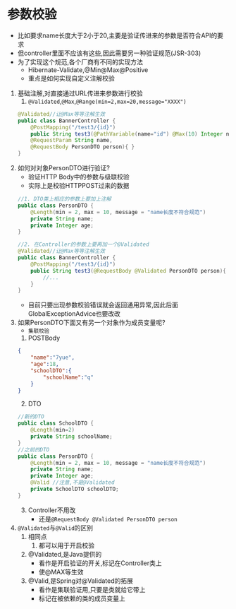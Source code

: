 # 参数校验
- 比如要求name长度大于2小于20,主要是验证传进来的参数是否符合API的要求
- 但controller里面不应该有这些,因此需要另一种验证规范(JSR-303)
- 为了实现这个规范,各个厂商有不同的实现方法 
    - Hibernate-Validate,@Min@Max@Positive
    - 重点是如何实现自定义注解校验
1. 基础注解,对直接通过URL传进来参数进行校验
    1. `@Validated`,`@Max`,`@Range(min=2,max=20,message="XXXX")`
    ```java
    @Validated//让@Max等等注解生效
    public class BannerController {
        @PostMapping("/test3/{id}")
        public String test3(@PathVariable(name="id") @Max(10) Integer num, 
        @RequestParam String name, 
        @RequestBody PersonDTO person){ }
    }
    ```
2. 如何对对象PersonDTO进行验证?
    - 验证HTTP Body中的参数与级联校验
    - 实际上是校验HTTPPOST过来的数据
    ```java
    //1. DTO类上相应的参数上要加上注解
    public class PersonDTO {
        @Length(min = 2, max = 10, message = "name长度不符合规范")
        private String name;
        private Integer age;
    }

    //2. 在Controller的参数上要再加一个@Validated
    @Validated//让@Max等等注解生效
    public class BannerController {
        @PostMapping("/test3/{id}")
        public String test3(@RequestBody @Validated PersonDTO person){
            //...
        }
    }
    ```
    - 目前只要出现参数校验错误就会返回通用异常,因此后面GlobalExceptionAdvice也要改改
3. 如果PersonDTO下面又有另一个对象作为成员变量呢?
    - `集联校验`
    1. POSTBody
    ```JSON
    {
        "name":"7yue",
        "age":18,
        "schoolDTO":{
            "schoolName":"q"
        }
    }
    ```
    2. DTO
    ```java
    //新的DTO
    public class SchoolDTO {
        @Length(min=2)
        private String schoolName;
    }
    //之前的DTO
    public class PersonDTO {
        @Length(min = 2, max = 10, message = "name长度不符合规范")
        private String name;
        private Integer age;
        @Valid //注意,不是@Validated
        private SchoolDTO schoolDTO;
    }
    ```
    3. Controller不用改
        - 还是`@RequestBody @Validated PersonDTO person`
4. `@Validated`与`@Valid`的区别
    1. 相同点
        1. 都可以用于开启校验
    2. @Validated,是Java提供的
        - 看作是开启验证的开关,标记在Controller类上
        - 使@MAX等生效
    3. @Valid,是Spring对@Validated的拓展
        - 看作是集联验证用,只要是类就给它带上
        - 标记在被依赖的类的成员变量上